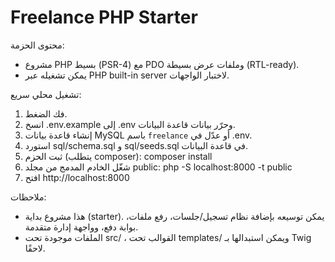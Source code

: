 Freelance PHP Starter
=====================

محتوى الحزمة:
- مشروع PHP بسيط (PSR-4) مع PDO وملفات عرض بسيطة (RTL-ready).
- يمكن تشغيله عبر PHP built-in server لاختبار الواجهات.

تشغيل محلي سريع:
1. فك الضغط.
2. انسخ .env.example إلى .env وحرّر بيانات قاعدة البيانات.
3. إنشاء قاعدة بيانات MySQL باسم `freelance` أو عدّل في .env.
4. استورد sql/schema.sql و sql/seeds.sql في قاعدة البيانات.
5. ثبت الحزم (يتطلب composer):
   composer install
6. شغّل الخادم المدمج من مجلد public:
   php -S localhost:8000 -t public
7. افتح http://localhost:8000

ملاحظات:
- هذا مشروع بداية (starter). يمكن توسيعه بإضافة نظام تسجيل/جلسات، رفع ملفات، بوابة دفع، وواجهة إدارة متقدمة.
- الملفات موجودة تحت src/ ، القوالب تحت templates/ ويمكن استبدالها بـ Twig لاحقًا.
